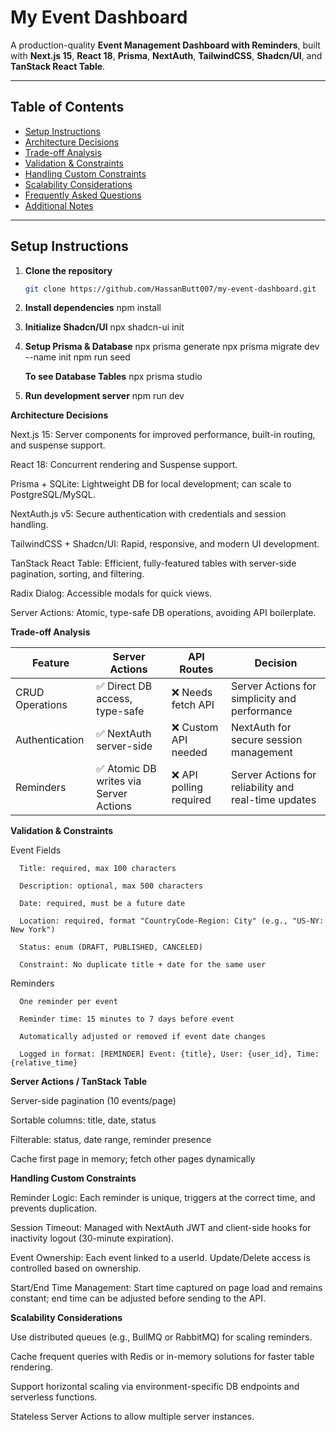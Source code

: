 # My Event Dashboard

A production-quality **Event Management Dashboard with Reminders**, built with **Next.js 15**, **React 18**, **Prisma**, **NextAuth**, **TailwindCSS**, **Shadcn/UI**, and **TanStack React Table**.

---

## Table of Contents

* [Setup Instructions](#setup-instructions)
* [Architecture Decisions](#architecture-decisions)
* [Trade-off Analysis](#trade-off-analysis)
* [Validation & Constraints](#validation--constraints)
* [Handling Custom Constraints](#handling-custom-constraints)
* [Scalability Considerations](#scalability-considerations)
* [Frequently Asked Questions](#frequently-asked-questions)
* [Additional Notes](#additional-notes)

---

## Setup Instructions

1. **Clone the repository**
   ```bash
   git clone https://github.com/HassanButt007/my-event-dashboard.git

2. **Install dependencies**
   npm install

3. **Initialize Shadcn/UI**
   npx shadcn-ui init

4. **Setup Prisma & Database**
   npx prisma generate
   npx prisma migrate dev --name init
   npm run seed

   **To see Database Tables**
   npx prisma studio

5. **Run development server**
   npm run dev

**Architecture Decisions**

   Next.js 15: Server components for improved performance, built-in routing, and suspense support.

   React 18: Concurrent rendering and Suspense support.

   Prisma + SQLite: Lightweight DB for local development; can scale to PostgreSQL/MySQL.

   NextAuth.js v5: Secure authentication with credentials and session handling.

   TailwindCSS + Shadcn/UI: Rapid, responsive, and modern UI development.

   TanStack React Table: Efficient, fully-featured tables with server-side pagination, sorting, and filtering.

   Radix Dialog: Accessible modals for quick views.

   Server Actions: Atomic, type-safe DB operations, avoiding API boilerplate.

**Trade-off Analysis**

| Feature         | Server Actions                        | API Routes             | Decision                                             |
| --------------- | ------------------------------------- | ---------------------- | ---------------------------------------------------- |
| CRUD Operations | ✅ Direct DB access, type-safe         | ❌ Needs fetch API      | Server Actions for simplicity and performance        |
| Authentication  | ✅ NextAuth server-side                | ❌ Custom API needed    | NextAuth for secure session management               |
| Reminders       | ✅ Atomic DB writes via Server Actions | ❌ API polling required | Server Actions for reliability and real-time updates |


**Validation & Constraints**

   Event Fields

      Title: required, max 100 characters

      Description: optional, max 500 characters

      Date: required, must be a future date

      Location: required, format "CountryCode-Region: City" (e.g., "US-NY: New York")

      Status: enum (DRAFT, PUBLISHED, CANCELED)

      Constraint: No duplicate title + date for the same user

   Reminders

      One reminder per event

      Reminder time: 15 minutes to 7 days before event

      Automatically adjusted or removed if event date changes

      Logged in format: [REMINDER] Event: {title}, User: {user_id}, Time: {relative_time}

**Server Actions / TanStack Table**

   Server-side pagination (10 events/page)

   Sortable columns: title, date, status

   Filterable: status, date range, reminder presence

   Cache first page in memory; fetch other pages dynamically

**Handling Custom Constraints**

   Reminder Logic: Each reminder is unique, triggers at the correct time, and prevents duplication.

   Session Timeout: Managed with NextAuth JWT and client-side hooks for inactivity logout (30-minute expiration).

   Event Ownership: Each event linked to a userId. Update/Delete access is controlled based on ownership.

   Start/End Time Management: Start time captured on page load and remains constant; end time can be adjusted before sending to the API.

**Scalability Considerations**

   Use distributed queues (e.g., BullMQ or RabbitMQ) for scaling reminders.

   Cache frequent queries with Redis or in-memory solutions for faster table rendering.

   Support horizontal scaling via environment-specific DB endpoints and serverless functions.

   Stateless Server Actions to allow multiple server instances.